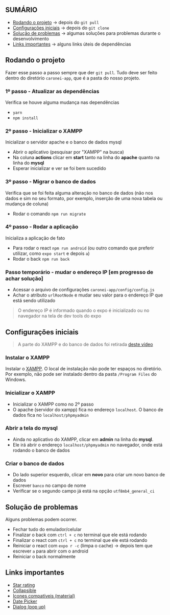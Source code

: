 ## SUMÁRIO
- [Rodando o projeto](#rodando-o-projeto) -> depois do <code>git pull</code>
- [Configurações iniciais](#configurações-iniciais) -> depois do <code>git clone</code>
- [Solução de problemas](#solução-de-problemas) -> algumas soluções para problemas durante o desenvolvimento
- [Links importantes](#links-importantes) -> alguns links úteis de dependências


## Rodando o projeto
Fazer esse passo a passo sempre que der <code>git pull</code>. Tudo deve ser feito dentro do diretório <code>caronei-app</code>, que é a pasta do nosso projeto.

### 1º passo - Atualizar as dependências
Verifica se houve alguma mudança nas dependências
- <code>yarn</code>
- <code>npm install</code>

### 2º passo - Inicializar o XAMPP
Inicializar o servidor apache e o banco de dados mysql
- Abrir o aplicativo (pesquisar por "XAMPP" na busca)
- Na coluna **actions** clicar em **start** tanto na linha do **apache** quanto na linha do **mysql**
- Esperar inicializar e ver se foi bem sucedido

### 3º passo - Migrar o banco de dados
Verifica que se foi feita alguma alteração no banco de dados (não nos dados e sim no seu formato, por exemplo, inserção de uma nova tabela ou mudança de coluna)
- Rodar o comando <code>npm run migrate</code>

### 4º passo - Rodar a aplicação
Inicializa a aplicação de fato
- Para rodar o react <code>npm run android</code> (ou outro comando que preferir utilizar, como <code>expo start</code> e depois <code>a</code>)
- Rodar o back <code>npm run back</code>

### Passo temporário - mudar o endereço IP [em progresso de achar solução]
- Acessar o arquivo de configurações <code>caronei-app/config/config.js</code>
- Achar o atributo <code>urlRootNode</code> e mudar seu valor para o endereço IP que está sendo utilizado
> O endereço IP é informado quando o expo é inicializado ou no navegador na tela de dev tools do expo


## Configurações iniciais
> A parte do XAMPP e do banco de dados foi retirada [deste vídeo](https://www.youtube.com/watch?v=KEZ1lDWSSAo)
### Instalar o XAMPP
Instalar o [XAMPP](https://www.apachefriends.org/pt_br/download.html). O local de instalação não pode ter espaços no diretório. Por exemplo, não pode ser instalado dentro da pasta <code>/Program Files</code> do Windows.

### Inicializar o XAMPP
- Inicializar o XAMPP como no 2º passo
- O apache (servidor do xampp) fica no endereço <code>localhost</code>. O banco de dados fica no <code>localhost/phpmyadmin</code>

### Abrir a tela do mysql
- Ainda no aplicativo do XAMPP, clicar em **admin** na linha do **mysql**.
- Ele irá abrir o endereço <code>localhost/phpmyadmin</code> no navegador, onde está rodando o banco de dados

### Criar o banco de dados
- Do lado superior esquerdo, clicar em **novo** para criar um novo banco de dados
- Escrever <code>banco</code> no campo de nome
- Verificar se o segundo campo já está na opção <code>utf8mb4_general_ci</code>


## Solução de problemas
Alguns problemas podem ocorrer.
- Fechar tudo do emulador/celular
- Finalizar o back com <code>ctrl + c</code> no terminal que ele está rodando
- Finalizar o react com <code>ctrl + c</code> no terminal que ele está rodando
- Reiniciar o react com <code>expo r -c</code> (limpa o cache) -> depois tem que escrever <code>a</code> para abrir com o android
- Reiniciar o back normalmente



## Links importantes
- [Star rating](https://github.com/djchie/react-native-star-rating)
- [Collapsible](https://www.npmjs.com/package/react-native-collapsible)
- [Icones compatíveis (material)](https://materialdesignicons.com/)
- [Date Picker](https://github.com/react-native-datetimepicker/datetimepicker)
- [Dialog (pop up)](https://reactnativeelements.com/docs/next/components/dialog)
